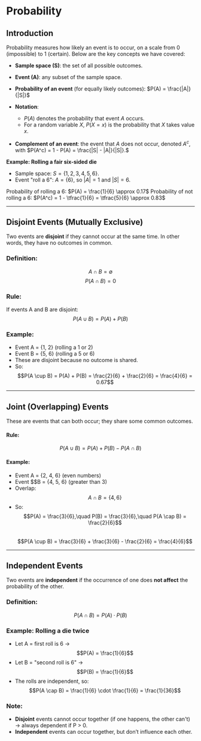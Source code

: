 # Probability
## Introduction

Probability measures how likely an event is to occur, on a scale from 0 (impossible) to 1 (certain). Below are the key concepts we have covered:

* **Sample space (S)**: the set of all possible outcomes.
* **Event (A)**: any subset of the sample space.
* **Probability of an event** (for equally likely outcomes):
  $P(A) = \frac{|A|}{|S|}$
* **Notation**:

  * $P(A)$ denotes the probability that event $A$ occurs.
  * For a random variable $X$, $P(X = x)$ is the probability that $X$ takes value $x$.
* **Complement of an event**: the event that $A$ does not occur, denoted $A^c$, with
  $P(A^c) = 1 - P(A) = \frac{|S| - |A|}{|S|}.$

**Example: Rolling a fair six-sided die**

* Sample space: $S = \{1,2,3,4,5,6\}$.
* Event "roll a 6": $A = \{6\}$, so $|A| = 1$ and $|S| = 6$.

Probability of rolling a 6:
$P(A) = \frac{1}{6} \approx 0.17$
Probability of not rolling a 6:
$P(A^c) = 1 - \tfrac{1}{6} = \tfrac{5}{6} \approx 0.83$

---

## Disjoint Events (Mutually Exclusive)

Two events are **disjoint** if they cannot occur at the same time. In other words, they have no outcomes in common.

### Definition:
$$A \cap B = \emptyset$$
$$P(A \cap B) = 0$$

### Rule:
If events A and B are disjoint:  
$$P(A \cup B) = P(A) + P(B)$$

### Example:
- Event A = {1, 2} (rolling a 1 or 2)  
- Event B = {5, 6} (rolling a 5 or 6)  
- These are disjoint because no outcome is shared.  
- So:  
  $$P(A \cup B) = P(A) + P(B) = \frac{2}{6} + \frac{2}{6} = \frac{4}{6} = 0.67$$

---

## Joint (Overlapping) Events

These are events that can both occur; they share some common outcomes.

#### Rule:
$$P(A \cup B) = P(A) + P(B) - P(A \cap B)$$

#### Example:
- Event A = {2, 4, 6} (even numbers)  
- Event $$B = {4, 5, 6} (greater than 3)  
- Overlap: $$A \cap B = \{4, 6\}$$  
- So:  
  $$P(A) = \frac{3}{6},\quad P(B) = \frac{3}{6},\quad P(A \cap B) = \frac{2}{6}$$  
  $$P(A \cup B) = \frac{3}{6} + \frac{3}{6} - \frac{2}{6} = \frac{4}{6}$$

---

## Independent Events

Two events are **independent** if the occurrence of one does **not affect** the probability of the other.

### Definition:
$$P(A \cap B) = P(A) \cdot P(B)$$

### Example: Rolling a die twice
- Let A = first roll is 6 → $$P(A) = \frac{1}{6}$$  
- Let B = "second roll is 6" → $$P(B) = \frac{1}{6}$$  
- The rolls are independent, so:  
  $$P(A \cap B) = \frac{1}{6} \cdot \frac{1}{6} = \frac{1}{36}$$

### Note:
- **Disjoint** events cannot occur together (if one happens, the other can't) → always dependent if P > 0.
- **Independent** events can occur together, but don’t influence each other.
